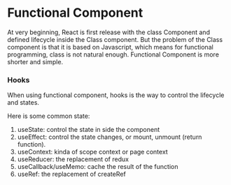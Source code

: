 # Functional Component

At very beginning, React is first release with the class Component and defined lifecycle inside the Class component. But the problem of the Class component is that it is based on Javascript, which means for functional programming, class is not natural enough. Functional Component is more shorter and simple.



### Hooks

When using functional component, hooks is the way to control the lifecycle and states.&#x20;



Here is some common state:

1. useState: control the state in side the component
2. &#x20;useEffect: control the state changes, or mount, unmount (return function).
3. useContext: kinda of scope context or page context
4. useReducer: the replacement of redux
5. useCallback/useMemo: cache the result of the function
6. useRef: the replacement of createRef





